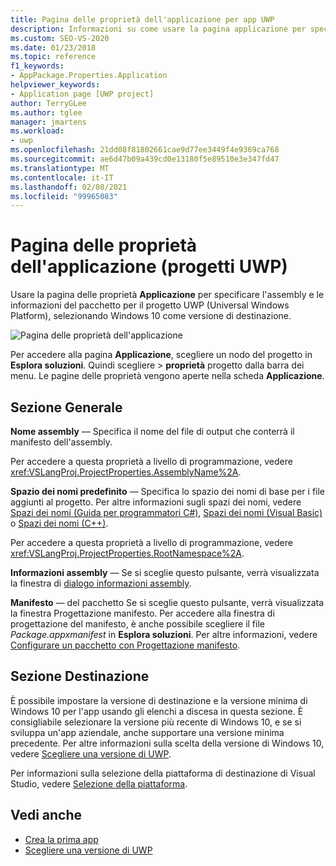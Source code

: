 ```yaml
---
title: Pagina delle proprietà dell'applicazione per app UWP
description: Informazioni su come usare la pagina applicazione per specificare l'assembly e le informazioni sul pacchetto del progetto piattaforma UWP (Universal Windows Platform) (UWP) e la versione di destinazione di Windows 10.
ms.custom: SEO-VS-2020
ms.date: 01/23/2018
ms.topic: reference
f1_keywords:
- AppPackage.Properties.Application
helpviewer_keywords:
- Application page [UWP project]
author: TerryGLee
ms.author: tglee
manager: jmartens
ms.workload:
- uwp
ms.openlocfilehash: 21dd08f81802661cae9d77ee3449f4e9369ca768
ms.sourcegitcommit: ae6d47b09a439cd0e13180f5e89510e3e347fd47
ms.translationtype: MT
ms.contentlocale: it-IT
ms.lasthandoff: 02/08/2021
ms.locfileid: "99965083"
---
```

# <a name="application-property-page-uwp-projects"></a>Pagina delle proprietà dell'applicazione (progetti UWP)

Usare la pagina delle proprietà **Applicazione** per specificare l'assembly e le informazioni del pacchetto per il progetto UWP (Universal Windows Platform), selezionando Windows 10 come versione di destinazione.

![Pagina delle proprietà dell'applicazione](media/application-page-uwp.png)

Per accedere alla pagina **Applicazione**, scegliere un nodo del progetto in **Esplora soluzioni**. Quindi scegliere   >  **proprietà** progetto dalla barra dei menu. Le pagine delle proprietà vengono aperte nella scheda **Applicazione**.

## <a name="general-section"></a>Sezione Generale

**Nome assembly** &mdash; Specifica il nome del file di output che conterrà il manifesto dell'assembly.

Per accedere a questa proprietà a livello di programmazione, vedere <xref:VSLangProj.ProjectProperties.AssemblyName%2A>.

**Spazio dei nomi predefinito** &mdash; Specifica lo spazio dei nomi di base per i file aggiunti al progetto. Per altre informazioni sugli spazi dei nomi, vedere [Spazi dei nomi (Guida per programmatori C#)](/dotnet/csharp/programming-guide/namespaces/), [Spazi dei nomi (Visual Basic)](/dotnet/visual-basic/programming-guide/program-structure/namespaces) o [Spazi dei nomi (C++)](/cpp/cpp/namespaces-cpp).

Per accedere a questa proprietà a livello di programmazione, vedere <xref:VSLangProj.ProjectProperties.RootNamespace%2A>.

**Informazioni assembly** &mdash; Se si sceglie questo pulsante, verrà visualizzata la finestra di [dialogo informazioni assembly](../../ide/reference/assembly-information-dialog-box.md).

**Manifesto** &mdash; del pacchetto Se si sceglie questo pulsante, verrà visualizzata la finestra Progettazione manifesto. Per accedere alla finestra di progettazione del manifesto, è anche possibile scegliere il file _Package.appxmanifest_ in **Esplora soluzioni**. Per altre informazioni, vedere [Configurare un pacchetto con Progettazione manifesto](/windows/msix/package/packaging-uwp-apps#configure-your-project).

## <a name="targeting-section"></a>Sezione Destinazione

È possibile impostare la versione di destinazione e la versione minima di Windows 10 per l'app usando gli elenchi a discesa in questa sezione. È consigliabile selezionare la versione più recente di Windows 10, e se si sviluppa un'app aziendale, anche supportare una versione minima precedente. Per altre informazioni sulla scelta della versione di Windows 10, vedere [Scegliere una versione di UWP](/windows/uwp/updates-and-versions/choose-a-uwp-version).

Per informazioni sulla selezione della piattaforma di destinazione di Visual Studio, vedere [Selezione della piattaforma](/visualstudio/productinfo/vs2017-compatibility-vs#platform-targeting).

## <a name="see-also"></a>Vedi anche

- [Crea la prima app](/windows/uwp/get-started/your-first-app)
- [Scegliere una versione di UWP](/windows/uwp/updates-and-versions/choose-a-uwp-version)
